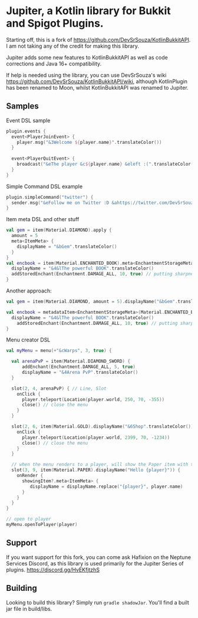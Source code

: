 # Jupiter, a Kotlin library for Bukkit and Spigot Plugins.
Starting off, this is a fork of https://github.com/DevSrSouza/KotlinBukkitAPI. 
I am not taking any of the credit for making this library. 

Jupiter adds some new features to KotlinBukkitAPI as well as code corrections and Java 16+ compatibility.

If help is needed using the library, you can use DevSrSouza's wiki https://github.com/DevSrSouza/KotlinBukkitAPI/wiki,
although KotlinPlugin has been renamed to Moon, whilst KotlinBukkitAPI was renamed to Jupiter.

## Samples

Event DSL sample
```kotlin
plugin.events {
  event<PlayerJoinEvent> {
    player.msg("&3Welcome ${player.name}".translateColor()) 
  }
  
  event<PlayerQuitEvent> {
    broadcast("&eThe player &c${player.name} &eleft :(".translateColor())
  }
}
```

Simple Command DSL example
```kotlin
plugin.simpleCommand("twitter") {
  sender.msg("&eFollow me on Twitter :D &ahttps://twitter.com/DevSrSouza".translateColor())
}
```

Item meta DSL and other stuff
```kotlin
val gem = item(Material.DIAMOND).apply {
  amount = 5
  meta<ItemMeta> {
    displayName = "&bGem".translateColor()
  }
}
val encbook = item(Material.ENCHANTED_BOOK).meta<EnchantmentStorageMeta> {
  displayName = "&4&lThe powerful BOOK".translateColor()
  addStoredEnchant(Enchantment.DAMAGE_ALL, 10, true) // putting sharpness 10 to the book
}
```

Another approach:
```kotlin
val gem = item(Material.DIAMOND, amount = 5).displayName("&bGem".translateColor())

val encbook = metadataItem<EnchantmentStorageMeta>(Material.ENCHANTED_BOOK) {
  displayName = "&4&lThe powerful BOOK".translateColor()
    addStoredEnchant(Enchantment.DAMAGE_ALL, 10, true) // putting sharpness 10 to the book
}
```

Menu creator DSL
```kotlin
val myMenu = menu(+"&cWarps", 3, true) {

  val arenaPvP = item(Material.DIAMOND_SWORD) {
      addEnchant(Enchantment.DAMAGE_ALL, 5, true)
      displayName = "&4Arena PvP".translateColor()
  }

  slot(2, 4, arenaPvP) { // Line, Slot
    onClick {
      player.teleport(Location(player.world, 250, 70, -355))
      close() // close the menu
    }
  }

  slot(2, 6, item(Material.GOLD).displayName("&6Shop".translateColor())) {
    onClick {
      player.teleport(Location(player.world, 2399, 70, -1234))
      close() // close the menu
    }
  }

  // when the menu renders to a player, will show the Paper item with their name.
  slot(3, 9, item(Material.PAPER).displayName("Hello {player}")) {
    onRender {
      showingItem?.meta<ItemMeta> {
         displayName = displayName.replace("{player}", player.name)
      } 
    }
  }
}

// open to player
myMenu.openToPlayer(player)
```

## Support
If you want support for this fork, you can come ask Hafixion on the Neptune Services Discord, as this library is used primarily for the Jupiter Series of plugins.
https://discord.gg/HvEKfjtzhS   

## Building
Looking to build this library? Simply run `gradle shadowJar`. You'll find a built jar file in build/libs.
